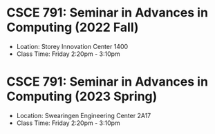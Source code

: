 # CSCE 791: Seminar in Advances in Computing (2022 Fall)

- Loation: Storey Innovation Center 1400
- Class Time: Friday 2:20pm - 3:10pm 


# CSCE 791: Seminar in Advances in Computing (2023 Spring)
- Location: Swearingen Engineering Center 2A17
- Class Time: Friday 2:20pm - 3:10pm 